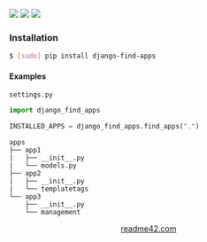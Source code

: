 <!--
https://readme42.com
-->


[![](https://img.shields.io/pypi/v/django-find-apps.svg?maxAge=3600)](https://pypi.org/project/django-find-apps/)
[![](https://img.shields.io/badge/License-Unlicense-blue.svg?longCache=True)](https://unlicense.org/)
[![](https://github.com/andrewp-as-is/django-find-apps.py/workflows/tests42/badge.svg)](https://github.com/andrewp-as-is/django-find-apps.py/actions)

### Installation
```bash
$ [sudo] pip install django-find-apps
```

#### Examples
`settings.py`
```python
import django_find_apps

INSTALLED_APPS = django_find_apps.find_apps(".")
```

```
apps
├── app1
|   ├── __init__.py
|   └── models.py
├── app2
|   ├── __init__.py
|   └── templatetags
└── app3
    ├── __init__.py
    └── management
```

<p align="center">
    <a href="https://readme42.com/">readme42.com</a>
</p>
